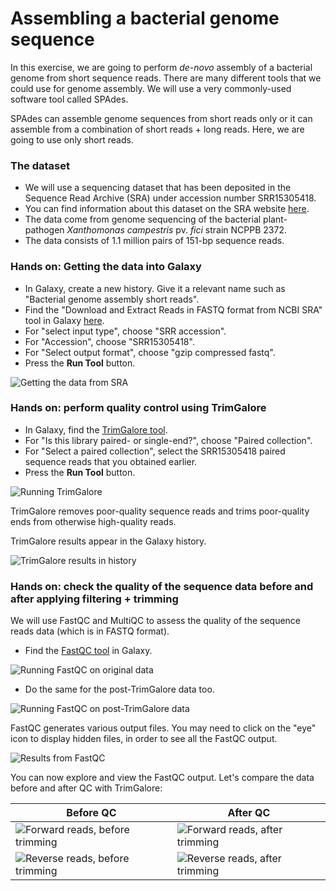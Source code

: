 # Assembling a bacterial genome sequence

In this exercise, we are going to perform _de-novo_ assembly of a bacterial genome from short sequence reads. There are many different tools that we could use for genome assembly.
We will use a very commonly-used software tool called SPAdes.

SPAdes can assemble genome sequences from short reads only or it can assemble from a combination of short reads + long reads. Here, we are going to use only short reads.

### The dataset

- We will use a sequencing dataset that has been deposited in the Sequence Read Archive (SRA) under accession number SRR15305418.
- You can find information about this dataset on the SRA website [here](https://trace.ncbi.nlm.nih.gov/Traces/?view=run_browser&acc=SRR15305418&display=metadata).
- The data come from genome sequencing of the bacterial plant-pathogen *Xanthomonas campestris* pv. *fici* strain NCPPB 2372.
- The data consists of 1.1 million pairs of 151-bp sequence reads.
  
### Hands on:  Getting the data into Galaxy

- In Galaxy, create a new history. Give it a relevant name such as "Bacterial genome assembly short reads".
- Find the "Download and Extract Reads in FASTQ format from NCBI SRA" tool in Galaxy [here](https://usegalaxy.eu/?tool_id=toolshed.g2.bx.psu.edu%2Frepos%2Fiuc%2Fsra_tools%2Ffastq_dump%2F3.1.1%2Bgalaxy1&version=latest).
- For "select input type", choose "SRR accession".
- For "Accession", choose "SRR15305418".
- For "Select output format", choose "gzip compressed fastq".
- Press the **Run Tool** button.

![Getting the data from SRA](<assembly/Screenshot 2025-09-30 at 15.36.23.png>)

### Hands on: perform quality control using TrimGalore
 
- In Galaxy, find the [TrimGalore tool](https://usegalaxy.eu/?tool_id=toolshed.g2.bx.psu.edu%2Frepos%2Fbgruening%2Ftrim_galore%2Ftrim_galore%2F0.6.10%2Bgalaxy0&version=latest).
- For "Is this library paired- or single-end?", choose "Paired collection".
- For "Select a paired collection", select the SRR15305418 paired sequence reads that you obtained earlier.
- Press the **Run Tool** button.

![Running TrimGalore](<assembly/Screenshot 2025-09-30 at 15.39.31.png>)

TrimGalore removes poor-quality sequence reads and trims poor-quality ends from otherwise high-quality reads.

TrimGalore results appear in the Galaxy history.

![TrimGalore results in history](<assembly/Screenshot 2025-09-30 at 15.50.46.png>)


### Hands on: check the quality of the sequence data before and after applying filtering + trimming

We will use FastQC and MultiQC to assess the quality of the sequence reads data (which is in FASTQ format).

- Find the [FastQC tool](https://usegalaxy.eu/?tool_id=toolshed.g2.bx.psu.edu%2Frepos%2Fdevteam%2Ffastqc%2Ffastqc%2F0.74%2Bgalaxy1&version=latest) in Galaxy.


![Running FastQC on original data](<assembly/Screenshot 2025-09-30 at 15.54.42.png>)

- Do the same for the post-TrimGalore data too.

![Running FastQC on post-TrimGalore data](<assembly/Screenshot 2025-09-30 at 15.55.35.png>)

FastQC generates various output files. You may need to click on the "eye" icon to display hidden files, in order to see all the FastQC output.

![Results from FastQC](<assembly/Screenshot 2025-09-30 at 16.13.04.png>)

You can now explore and view the FastQC output. Let's compare the data before and after QC with TrimGalore:



|                   Before QC                                                      |              After QC                                                            |
| -------------------------------------------------------------------------------- | -------------------------------------------------------------------------------  |
| ![Forward reads, before trimming](assembly/SRR15305418-fwd-before-trimgalore.png) | ![Forward reads, after trimming](assembly/SRR15305418-fwd-after-trimgalore.png) |
| ![Reverse reads, before trimming](assembly/SRR15305418-rev-before-trimgalore.png) | ![Reverse reads, after trimming](assembly/SRR15305418-rev-after-trimgalore.png) |







